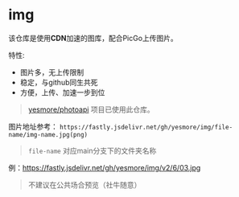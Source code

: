 # img

该仓库是使用**CDN**加速的图库，配合PicGo上传图片。

特性:
- 图片多，无上传限制
- 稳定，与github同生共死
- 方便，上传、加速一步到位

> [yesmore/photoapi](https://github.com/yesmore/photosapi) 项目已使用此仓库。

图片地址参考：
`https://fastly.jsdelivr.net/gh/yesmore/img/file-name/img-name.jpg(png) `
 
> `file-name` 对应main分支下的文件夹名称

例：https://fastly.jsdelivr.net/gh/yesmore/img/v2/6/03.jpg
> 不建议在公共场合预览（社牛随意）
